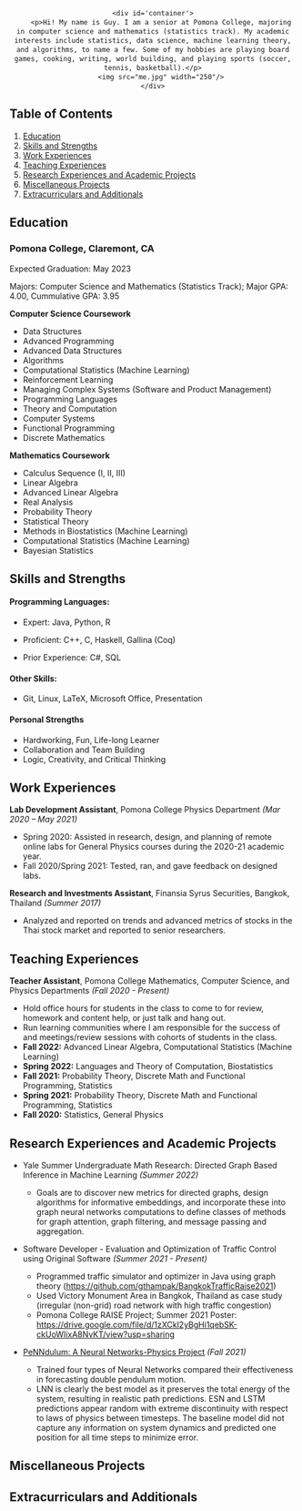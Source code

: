 <center>
    
    <div id='container'>
        <p>Hi! My name is Guy. I am a senior at Pomona College, majoring in computer science and mathematics (statistics track). My academic interests include statistics, data science, machine learning theory, and algorithms, to name a few. Some of my hobbies are playing board games, cooking, writing, world building, and playing sports (soccer, tennis, basketball).</p>
        <img src="me.jpg" width="250"/>
    </div>
    
</center>
    

## Table of Contents

1. [Education](#education)
2. [Skills and Strengths](#skills-and-strengths)
3. [Work Experiences](#work-experiences)
4. [Teaching Experiences](#teaching-experiences)
5. [Research Experiences and Academic Projects](#research-experiences-and-academic-projects)
6. [Miscellaneous Projects](#miscellaneous-projects)
7. [Extracurriculars and Additionals](#extracurriculars-and-additionals)

## Education

### Pomona College, Claremont, CA

Expected Graduation: May 2023

Majors: Computer Science and Mathematics (Statistics Track); Major GPA: 4.00, Cummulative GPA: 3.95

**Computer Science Coursework**
- Data Structures
- Advanced Programming
- Advanced Data Structures
- Algorithms
- Computational Statistics (Machine Learning)
- Reinforcement Learning
- Managing Complex Systems (Software and Product Management)
- Programming Languages
- Theory and Computation
- Computer Systems
- Functional Programming
- Discrete Mathematics

**Mathematics Coursework**
- Calculus Sequence (I, II, III)
- Linear Algebra
- Advanced Linear Algebra
- Real Analysis
- Probability Theory
- Statistical Theory
- Methods in Biostatistics (Machine Learning)
- Computational Statistics (Machine Learning)
- Bayesian Statistics

## Skills and Strengths

#### Programming Languages:

- Expert: Java, Python, R

- Proficient: C++, C, Haskell, Gallina (Coq)

- Prior Experience: C#, SQL

#### Other Skills:

- Git, Linux, LaTeX, Microsoft Office, Presentation

#### Personal Strengths

- Hardworking, Fun, Life-long Learner
- Collaboration and Team Building
- Logic, Creativity, and Critical Thinking

## Work Experiences

**Lab Development Assistant**, Pomona College Physics Department *(Mar 2020 – May 2021)*
- Spring 2020: Assisted in research, design, and planning of remote online labs for General Physics courses during the 2020-21 academic year.
- Fall 2020/Spring 2021: Tested, ran, and gave feedback on designed labs.
    
**Research and Investments Assistant**, Finansia Syrus Securities, Bangkok, Thailand *(Summer 2017)*
- Analyzed and reported on trends and advanced metrics of stocks in the Thai stock market and reported to senior researchers.

## Teaching Experiences

**Teacher Assistant**, Pomona College Mathematics, Computer Science, and Physics Departments *(Fall 2020 - Present)*

- Hold office hours for students in the class to come to for review, homework and content help, or just talk and hang out.
- Run learning communities where I am responsible for the success of and meetings/review sessions with cohorts of students in the class.
- **Fall 2022:** Advanced Linear Algebra, Computational Statistics (Machine Learning)
- **Spring 2022:** Languages and Theory of Computation, Biostatistics
- **Fall 2021:** Probability Theory, Discrete Math and Functional Programming, Statistics
- **Spring 2021:** Probability Theory, Discrete Math and Functional Programming, Statistics
- **Fall 2020:** Statistics, General Physics

## Research Experiences and Academic Projects

- Yale Summer Undergraduate Math Research: Directed Graph Based Inference in Machine Learning *(Summer 2022)*
    - Goals are to discover new metrics for directed graphs, design algorithms for informative embeddings, and incorporate these into graph neural networks computations to define classes of methods for graph attention, graph filtering, and message passing and aggregation.

- Software Developer - Evaluation and Optimization of Traffic Control using Original Software *(Summer 2021 - Present)*
    - Programmed traffic simulator and optimizer in Java using graph theory (https://github.com/gthampak/BangkokTrafficRaise2021)
    - Used Victory Monument Area in Bangkok, Thailand as case study (irregular (non-grid) road network with high traffic congestion)
    - Pomona College RAISE Project; Summer 2021 Poster: https://drive.google.com/file/d/1zXCkl2yBgHi1qebSK-ckUoWIixA8NvKT/view?usp=sharing

- [PeNNdulum: A Neural Networks-Physics Project](https://gthampak.github.io/physinet.io/) *(Fall 2021)*
    - Trained four types of Neural Networks compared their effectiveness in forecasting double pendulum motion.
    - LNN is clearly the best model as it preserves the total energy of the system, resulting in realistic path predictions. ESN and LSTM
predictions appear random with extreme discontinuity with respect to laws of physics between timesteps. The baseline model did not
capture any information on system dynamics and predicted one position for all time steps to minimize error.


## Miscellaneous Projects

## Extracurriculars and Additionals

